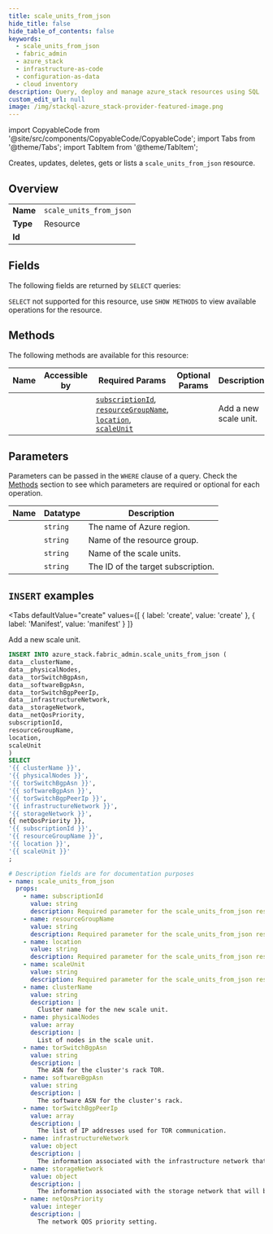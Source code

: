 ```yaml
--- 
title: scale_units_from_json
hide_title: false
hide_table_of_contents: false
keywords:
  - scale_units_from_json
  - fabric_admin
  - azure_stack
  - infrastructure-as-code
  - configuration-as-data
  - cloud inventory
description: Query, deploy and manage azure_stack resources using SQL
custom_edit_url: null
image: /img/stackql-azure_stack-provider-featured-image.png
---
```


import CopyableCode from '@site/src/components/CopyableCode/CopyableCode';
import Tabs from '@theme/Tabs';
import TabItem from '@theme/TabItem';

Creates, updates, deletes, gets or lists a <code>scale_units_from_json</code> resource.

## Overview
<table><tbody>
<tr><td><b>Name</b></td><td><code>scale_units_from_json</code></td></tr>
<tr><td><b>Type</b></td><td>Resource</td></tr>
<tr><td><b>Id</b></td><td><CopyableCode code="azure_stack.fabric_admin.scale_units_from_json" /></td></tr>
</tbody></table>

## Fields

The following fields are returned by `SELECT` queries:

`SELECT` not supported for this resource, use `SHOW METHODS` to view available operations for the resource.


## Methods

The following methods are available for this resource:

<table>
<thead>
    <tr>
    <th>Name</th>
    <th>Accessible by</th>
    <th>Required Params</th>
    <th>Optional Params</th>
    <th>Description</th>
    </tr>
</thead>
<tbody>
<tr>
    <td><a href="#create"><CopyableCode code="create" /></a></td>
    <td><CopyableCode code="insert" /></td>
    <td><a href="#parameter-subscriptionId"><code>subscriptionId</code></a>, <a href="#parameter-resourceGroupName"><code>resourceGroupName</code></a>, <a href="#parameter-location"><code>location</code></a>, <a href="#parameter-scaleUnit"><code>scaleUnit</code></a></td>
    <td></td>
    <td>Add a new scale unit.</td>
</tr>
</tbody>
</table>

## Parameters

Parameters can be passed in the `WHERE` clause of a query. Check the [Methods](#methods) section to see which parameters are required or optional for each operation.

<table>
<thead>
    <tr>
    <th>Name</th>
    <th>Datatype</th>
    <th>Description</th>
    </tr>
</thead>
<tbody>
<tr id="parameter-location">
    <td><CopyableCode code="location" /></td>
    <td><code>string</code></td>
    <td>The name of Azure region.</td>
</tr>
<tr id="parameter-resourceGroupName">
    <td><CopyableCode code="resourceGroupName" /></td>
    <td><code>string</code></td>
    <td>Name of the resource group.</td>
</tr>
<tr id="parameter-scaleUnit">
    <td><CopyableCode code="scaleUnit" /></td>
    <td><code>string</code></td>
    <td>Name of the scale units.</td>
</tr>
<tr id="parameter-subscriptionId">
    <td><CopyableCode code="subscriptionId" /></td>
    <td><code>string</code></td>
    <td>The ID of the target subscription.</td>
</tr>
</tbody>
</table>

## `INSERT` examples

<Tabs
    defaultValue="create"
    values={[
        { label: 'create', value: 'create' },
        { label: 'Manifest', value: 'manifest' }
    ]}
>
<TabItem value="create">

Add a new scale unit.

```sql
INSERT INTO azure_stack.fabric_admin.scale_units_from_json (
data__clusterName,
data__physicalNodes,
data__torSwitchBgpAsn,
data__softwareBgpAsn,
data__torSwitchBgpPeerIp,
data__infrastructureNetwork,
data__storageNetwork,
data__netQosPriority,
subscriptionId,
resourceGroupName,
location,
scaleUnit
)
SELECT 
'{{ clusterName }}',
'{{ physicalNodes }}',
'{{ torSwitchBgpAsn }}',
'{{ softwareBgpAsn }}',
'{{ torSwitchBgpPeerIp }}',
'{{ infrastructureNetwork }}',
'{{ storageNetwork }}',
{{ netQosPriority }},
'{{ subscriptionId }}',
'{{ resourceGroupName }}',
'{{ location }}',
'{{ scaleUnit }}'
;
```
</TabItem>
<TabItem value="manifest">

```yaml
# Description fields are for documentation purposes
- name: scale_units_from_json
  props:
    - name: subscriptionId
      value: string
      description: Required parameter for the scale_units_from_json resource.
    - name: resourceGroupName
      value: string
      description: Required parameter for the scale_units_from_json resource.
    - name: location
      value: string
      description: Required parameter for the scale_units_from_json resource.
    - name: scaleUnit
      value: string
      description: Required parameter for the scale_units_from_json resource.
    - name: clusterName
      value: string
      description: |
        Cluster name for the new scale unit.
    - name: physicalNodes
      value: array
      description: |
        List of nodes in the scale unit.
    - name: torSwitchBgpAsn
      value: string
      description: |
        The ASN for the cluster's rack TOR.
    - name: softwareBgpAsn
      value: string
      description: |
        The software ASN for the cluster's rack.
    - name: torSwitchBgpPeerIp
      value: array
      description: |
        The list of IP addresses used for TOR communication.
    - name: infrastructureNetwork
      value: object
      description: |
        The information associated with the infrastructure network that will be subdivided into subnets.
    - name: storageNetwork
      value: object
      description: |
        The information associated with the storage network that will be subdivided into subnets.
    - name: netQosPriority
      value: integer
      description: |
        The network QOS priority setting.
```
</TabItem>
</Tabs>
